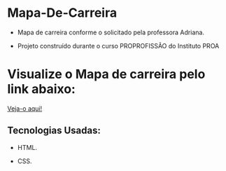 # Mapa-De-Carreira

 -  Mapa de carreira conforme o solicitado pela professora Adriana.
   
 - Projeto construído durante o curso PROPROFISSÃO do Instituto PROA

# Visualize o Mapa de carreira pelo link abaixo:
 [Veja-o aqui!](https://mapa-de-carreira-ecru.vercel.app/)
   
## Tecnologias Usadas:
 - HTML.
   
 - CSS.







